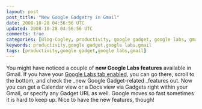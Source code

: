 ```yaml
---           
layout: post
post_title: "New Google Gadgetry in Gmail"
date: 2008-10-28 04:56:56 UTC
updated: 2008-10-28 04:56:56 UTC
comments: true
categories: [Blog-Cogley, productivity, google gadget, google labs, gmail]
keywords: productivity,google gadget,google labs,gmail
tags: [productivity,google gadget,google labs,gmail]
---
```

 

[](http://www.flickr.com/photos/81796435@N00/2979878353 "View 'New Google Labs Features - Google Calendar and Docs or other Gadgets in Gmail' on Flickr.com")You might have noticed a couple of **new Google Labs features** available in Gmail. If you have your [Google Labs tab enabled](http://rick.cogley.info/blog/index.php?id=6971573604173705225), you can go there, scroll to the bottom, and check the _new Google Gadget-related _features out. Now you can get a Calendar view or a Docs view via Gadgets right within your Gmail, or specify any Gadget URL as well. Google moves so fast sometimes it is hard to keep up. Nice to have the new features, though!










